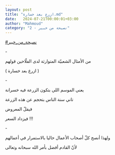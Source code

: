 ```yaml
---
layout: post
title: "ازرع بعد خسارة.md"
date:   2024-07-21T00:00:01+03:00
author: "Mahmoud"
category: "2 - نصيحة من خبير"
---
```

[<u>\#نصيحة_من_خبير</u>](https://www.facebook.com/hashtag/%D9%86%D8%B5%D9%8A%D8%AD%D8%A9_%D9%85%D9%86_%D8%AE%D8%A8%D9%8A%D8%B1?__eep__=6&__cft__%5b0%5d=AZUelYVeJkC5JZlwycvlzxaulTKKn5MN7rmtghqz9STR6anf7wBaw3k2AeRD9NHQnroPvDzoXuf_Akn2W5Ld1LhHY2CfrJw9iy7ofdBmgJZkvkx7XadN9_4U2NGuh-uP_u74GAsWH5ozyjANVUeCI-V_DKzaaRGW0m3hFUYx237aJw&__tn__=*NK-R)

\-

من الأمثال الشعبيّة المتوارثة لدى الفلّاحين قولهم

( ازرع بعد خسارة )

\-

يعني الموسم اللي بتكون الزرعة فيه خسرانة

تاني سنة الناس بتحجم عن هذه الزرعة

فيقلّ المعروض

فيزداد السعر !!!

\-

ولهذا أنصح كلّ أصحاب الأعمال حاليا بالاستمرار في
أعمالهم

لأنّ القادم أفضل بأمر الله سبحانه وتعالى
